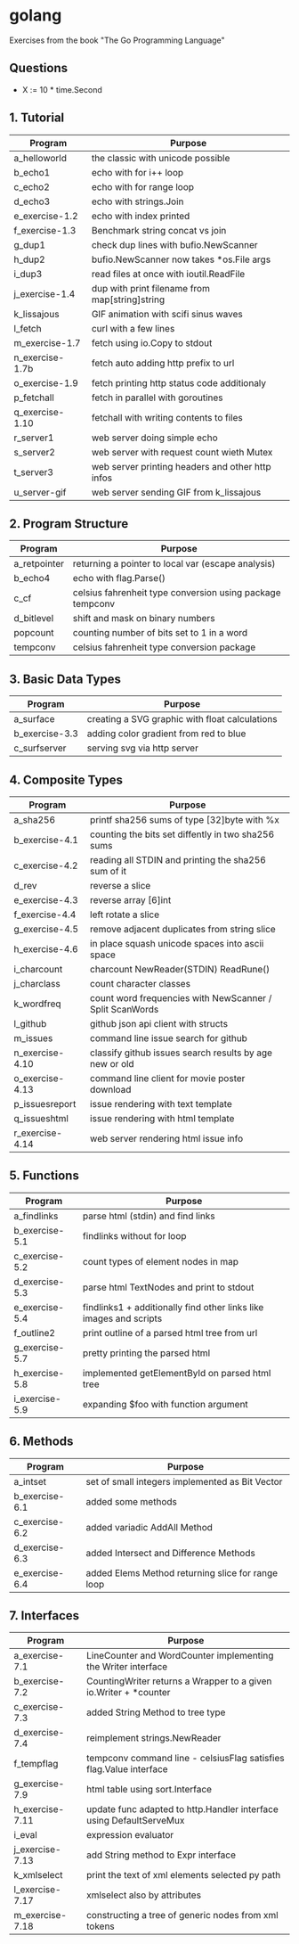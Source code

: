 # golang

Exercises from the book "The Go Programming Language"

## Questions

* X := 10 * time.Second

## 1. Tutorial

Program              | Purpose
---                  | ---
a_helloworld         | the classic with unicode possible
b_echo1              | echo with for i++ loop
c_echo2              | echo with for range loop
d_echo3              | echo with strings.Join
e_exercise-1.2       | echo with index printed
f_exercise-1.3       | Benchmark string concat vs join
g_dup1               | check dup lines with bufio.NewScanner
h_dup2               | bufio.NewScanner now takes *os.File args
i_dup3               | read files at once with ioutil.ReadFile
j_exercise-1.4       | dup with print filename from map[string]string
k_lissajous          | GIF animation with scifi sinus waves
l_fetch              | curl with a few lines
m_exercise-1.7       | fetch using io.Copy to stdout
n_exercise-1.7b      | fetch auto adding http prefix to url
o_exercise-1.9       | fetch printing http status code additionaly
p_fetchall           | fetch in parallel with goroutines
q_exercise-1.10      | fetchall with writing contents to files
r_server1            | web server doing simple echo
s_server2            | web server with request count wieth Mutex
t_server3            | web server printing headers and other http infos
u_server-gif         | web server sending GIF from k\_lissajous


## 2. Program Structure

Program              | Purpose
---                  | ---
a_retpointer         | returning a pointer to local var (escape analysis)
b_echo4              | echo with flag.Parse()
c_cf                 | celsius fahrenheit type conversion using package tempconv
d_bitlevel           | shift and mask on binary numbers
popcount             | counting number of bits set to 1 in a word
tempconv             | celsius fahrenheit type conversion package


## 3. Basic Data Types

Program              | Purpose
---                  | ---
a_surface            | creating a SVG graphic with float calculations
b_exercise-3.3       | adding color gradient from red to blue
c_surfserver         | serving svg via http server


## 4. Composite Types

Program              | Purpose
---                  | ---
a_sha256             | printf sha256 sums of type [32]byte with %x
b_exercise-4.1       | counting the bits set diffently in two sha256 sums
c_exercise-4.2       | reading all STDIN and printing the sha256 sum of it
d_rev                | reverse a slice
e_exercise-4.3       | reverse array [6]int
f_exercise-4.4       | left rotate a slice
g_exercise-4.5       | remove adjacent duplicates from string slice
h_exercise-4.6       | in place squash unicode spaces into ascii space
i_charcount          | charcount NewReader(STDIN) ReadRune()
j_charclass          | count character classes
k_wordfreq           | count word frequencies with NewScanner / Split ScanWords
l_github             | github json api client with structs
m_issues             | command line issue search for github
n_exercise-4.10      | classify github issues search results by age new or old
o_exercise-4.13      | command line client for movie poster download
p_issuesreport       | issue rendering with text template
q_issueshtml         | issue rendering with html template
r_exercise-4.14      | web server rendering html issue info


## 5. Functions

Program              | Purpose
---                  | ---
a_findlinks          | parse html (stdin) and find links
b_exercise-5.1       | findlinks without for loop
c_exercise-5.2       | count types of element nodes in map
d_exercise-5.3       | parse html TextNodes and print to stdout
e_exercise-5.4       | findlinks1 + additionally find other links like images and scripts
f_outline2           | print outline of a parsed html tree from url
g_exercise-5.7       | pretty printing the parsed html
h_exercise-5.8       | implemented getElementById on parsed html tree
i_exercise-5.9       | expanding $foo with function argument


## 6. Methods

Program              | Purpose
---                  | ---
a_intset             | set of small integers implemented as Bit Vector
b_exercise-6.1       | added some methods
c_exercise-6.2       | added variadic AddAll Method
d_exercise-6.3       | added Intersect and Difference Methods
e_exercise-6.4       | added Elems Method returning slice for range loop


## 7. Interfaces

Program              | Purpose
---                  | ---
a_exercise-7.1       | LineCounter and WordCounter implementing the Writer interface 
b_exercise-7.2       | CountingWriter returns a Wrapper to a given io.Writer + *counter
c_exercise-7.3       | added String Method to tree type
d_exercise-7.4       | reimplement strings.NewReader
f_tempflag           | tempconv command line - celsiusFlag satisfies flag.Value interface
g_exercise-7.9       | html table using sort.Interface
h_exercise-7.11      | update func adapted to http.Handler interface using DefaultServeMux
i_eval               | expression evaluator
j_exercise-7.13      | add String method to Expr interface
k_xmlselect          | print the text of xml elements selected py path 
l_exercise-7.17      | xmlselect also by attributes
m_exercise-7.18      | constructing a tree of generic nodes from xml tokens
